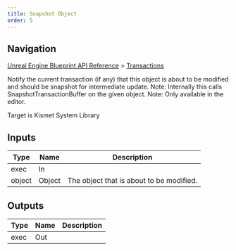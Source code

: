 ```yaml
---
title: Snapshot Object
order: 5
---
```

## Navigation

[Unreal Engine Blueprint API Reference](https://dev.epicgames.com/documentation/en-us/unreal-engine/BlueprintAPI) > [Transactions](https://dev.epicgames.com/documentation/en-us/unreal-engine/BlueprintAPI/Transactions)

Notify the current transaction (if any) that this object is about to be modified and should be snapshot for intermediate update.
Note: Internally this calls SnapshotTransactionBuffer on the given object.
Note: Only available in the editor.

Target is Kismet System Library

## Inputs

| Type | Name | Description |
| --- | --- | --- |
| exec | In |  |
| object | Object | The object that is about to be modified. |

## Outputs

| Type | Name | Description |
| --- | --- | --- |
| exec | Out |  |
